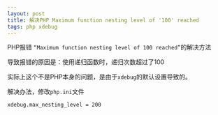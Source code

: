 ```yaml
---
layout: post
title: 解决PHP Maximum function nesting level of '100' reached
tags: php xdebug
---
```


PHP报错 `“Maximum function nesting level of 100 reached”`的解决方法

导致报错的原因是：使用递归函数时，递归次数超过了100

实际上这个不是PHP本身的问题，是由于`xdebug`的默认设置导致的。

解决办法，修改`php.ini`文件

	xdebug.max_nesting_level = 200
